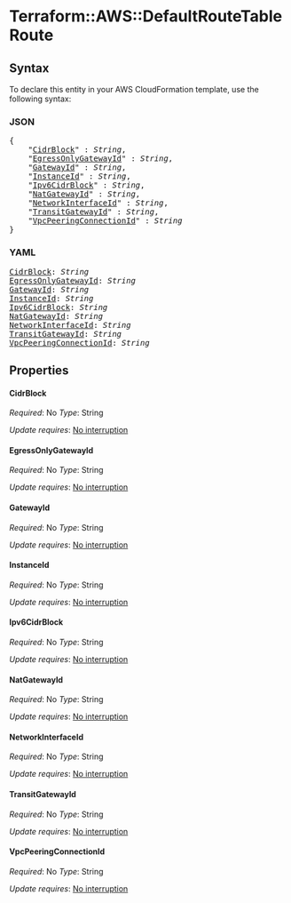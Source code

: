 # Terraform::AWS::DefaultRouteTable Route

## Syntax

To declare this entity in your AWS CloudFormation template, use the following syntax:

### JSON

<pre>
{
    "<a href="#cidrblock" title="CidrBlock">CidrBlock</a>" : <i>String</i>,
    "<a href="#egressonlygatewayid" title="EgressOnlyGatewayId">EgressOnlyGatewayId</a>" : <i>String</i>,
    "<a href="#gatewayid" title="GatewayId">GatewayId</a>" : <i>String</i>,
    "<a href="#instanceid" title="InstanceId">InstanceId</a>" : <i>String</i>,
    "<a href="#ipv6cidrblock" title="Ipv6CidrBlock">Ipv6CidrBlock</a>" : <i>String</i>,
    "<a href="#natgatewayid" title="NatGatewayId">NatGatewayId</a>" : <i>String</i>,
    "<a href="#networkinterfaceid" title="NetworkInterfaceId">NetworkInterfaceId</a>" : <i>String</i>,
    "<a href="#transitgatewayid" title="TransitGatewayId">TransitGatewayId</a>" : <i>String</i>,
    "<a href="#vpcpeeringconnectionid" title="VpcPeeringConnectionId">VpcPeeringConnectionId</a>" : <i>String</i>
}
</pre>

### YAML

<pre>
<a href="#cidrblock" title="CidrBlock">CidrBlock</a>: <i>String</i>
<a href="#egressonlygatewayid" title="EgressOnlyGatewayId">EgressOnlyGatewayId</a>: <i>String</i>
<a href="#gatewayid" title="GatewayId">GatewayId</a>: <i>String</i>
<a href="#instanceid" title="InstanceId">InstanceId</a>: <i>String</i>
<a href="#ipv6cidrblock" title="Ipv6CidrBlock">Ipv6CidrBlock</a>: <i>String</i>
<a href="#natgatewayid" title="NatGatewayId">NatGatewayId</a>: <i>String</i>
<a href="#networkinterfaceid" title="NetworkInterfaceId">NetworkInterfaceId</a>: <i>String</i>
<a href="#transitgatewayid" title="TransitGatewayId">TransitGatewayId</a>: <i>String</i>
<a href="#vpcpeeringconnectionid" title="VpcPeeringConnectionId">VpcPeeringConnectionId</a>: <i>String</i>
</pre>

## Properties

#### CidrBlock

_Required_: No
_Type_: String

_Update requires_: [No interruption](https://docs.aws.amazon.com/AWSCloudFormation/latest/UserGuide/using-cfn-updating-stacks-update-behaviors.html#update-no-interrupt)

#### EgressOnlyGatewayId

_Required_: No
_Type_: String

_Update requires_: [No interruption](https://docs.aws.amazon.com/AWSCloudFormation/latest/UserGuide/using-cfn-updating-stacks-update-behaviors.html#update-no-interrupt)

#### GatewayId

_Required_: No
_Type_: String

_Update requires_: [No interruption](https://docs.aws.amazon.com/AWSCloudFormation/latest/UserGuide/using-cfn-updating-stacks-update-behaviors.html#update-no-interrupt)

#### InstanceId

_Required_: No
_Type_: String

_Update requires_: [No interruption](https://docs.aws.amazon.com/AWSCloudFormation/latest/UserGuide/using-cfn-updating-stacks-update-behaviors.html#update-no-interrupt)

#### Ipv6CidrBlock

_Required_: No
_Type_: String

_Update requires_: [No interruption](https://docs.aws.amazon.com/AWSCloudFormation/latest/UserGuide/using-cfn-updating-stacks-update-behaviors.html#update-no-interrupt)

#### NatGatewayId

_Required_: No
_Type_: String

_Update requires_: [No interruption](https://docs.aws.amazon.com/AWSCloudFormation/latest/UserGuide/using-cfn-updating-stacks-update-behaviors.html#update-no-interrupt)

#### NetworkInterfaceId

_Required_: No
_Type_: String

_Update requires_: [No interruption](https://docs.aws.amazon.com/AWSCloudFormation/latest/UserGuide/using-cfn-updating-stacks-update-behaviors.html#update-no-interrupt)

#### TransitGatewayId

_Required_: No
_Type_: String

_Update requires_: [No interruption](https://docs.aws.amazon.com/AWSCloudFormation/latest/UserGuide/using-cfn-updating-stacks-update-behaviors.html#update-no-interrupt)

#### VpcPeeringConnectionId

_Required_: No
_Type_: String

_Update requires_: [No interruption](https://docs.aws.amazon.com/AWSCloudFormation/latest/UserGuide/using-cfn-updating-stacks-update-behaviors.html#update-no-interrupt)


